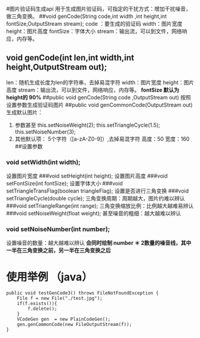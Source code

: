 #图片验证码生成api
用于生成图片验证码，可指定的干扰方式：增加干扰噪音，做三角变换。
##void genCode(String code,int width ,int height,int fontSize,OutputStream stream);
code ：要生成的验证码
width：图片宽度
height：图片高度
fontSize：字体大小
stream：输出流，可以到文件，网络响应，内存等。
## void genCode(int len,int width,int height,OutputStream out);
len：随机生成长度为len的字符串，去掉易混字符
width：图片宽度
height：图片高度
stream：输出流，可以到文件，网络响应，内存等。
**fontSize 默认为height的 90%**
##public void genCode(String code ,OutputStream out)
按照设置参数生成验证码图片
##public void genCommonCode(OutputStream out)
生成默认图片：
1. 参数甚至
	this.setNoiseWeight(2);
	this.setTriangleCycle(1.5);
	this.setNoiseNumber(3);
2. 其他默认项：
	5个字符（[a-zA-Z0-9]）,去掉易混字符
	高度：50
	宽度：160
##设置参数
### void setWidth(int width);
设置图片宽度
###void setHeight(int height);
设置图片高度
###void setFontSize(int fontSize);
设置字体大小
###void setTriangleTransFlag(boolean triangleFlag);
设置是否进行三角变换
###void setTriangleCycle(double cycle);
三角变换周期：周期越大，图片约难以辨认
###void setTriangleRange(int range);
三角变换缩放比例：比例越大越难易辨认
###void setNoiseWeight(float weight);
甚至噪音的粗细：越大越难以辨认
### void setNoiseNumber(int number);
设置噪音的数量：越大越难以辨认
**会同时绘制 number ＊ 2数量的噪音线，其中一半在三角变换之前，另一半在三角变换之后**


# 使用举例 （java）

	public void testGenCode3() throws FileNotFoundException {
        File f = new File("./test.jpg");
        if(f.exists()){
            f.delete();
        }
        VCodeGen gen  = new PlainCodeGen();
        gen.genCommonCode(new FileOutputStream(f));
    }


